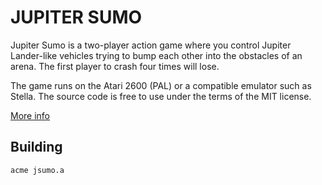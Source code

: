 JUPITER SUMO
============

Jupiter Sumo is a two-player action game where you control Jupiter
Lander-like vehicles trying to bump each other into the obstacles of an
arena. The first player to crash four times will lose.

The game runs on the Atari 2600 (PAL) or a compatible emulator such as
Stella. The source code is free to use under the terms of the MIT license.

[More info](http://boomlin.de/software/jupitersumo.html)

Building
--------

    acme jsumo.a

